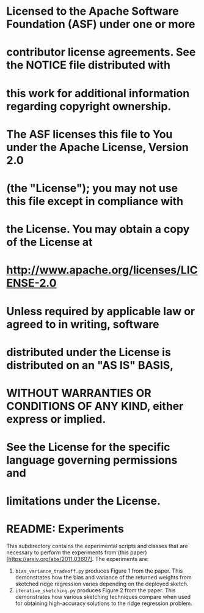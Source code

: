 # Licensed to the Apache Software Foundation (ASF) under one or more
# contributor license agreements.  See the NOTICE file distributed with
# this work for additional information regarding copyright ownership.
# The ASF licenses this file to You under the Apache License, Version 2.0
# (the "License"); you may not use this file except in compliance with
# the License.  You may obtain a copy of the License at
#
#     http://www.apache.org/licenses/LICENSE-2.0
#
# Unless required by applicable law or agreed to in writing, software
# distributed under the License is distributed on an "AS IS" BASIS,
# WITHOUT WARRANTIES OR CONDITIONS OF ANY KIND, either express or implied.
# See the License for the specific language governing permissions and
# limitations under the License.

# README: Experiments

This subdirectory contains the experimental scripts and classes that are necessary to perform the 
experiments from (this paper)[https://arxiv.org/abs/2011.03607].
The experiments are:
1. `bias_variance_tradeoff.py` produces Figure 1 from the paper.  This demonstrates how the bias and variance of the returned weights from sketched ridge regression varies depending on the deployed sketch.
2. `iterative_sketching.py` produces Figure 2 from the paper. This demonstrates how various sketching techniques compare when used for obtaining high-accuracy solutions to the ridge regression problem.